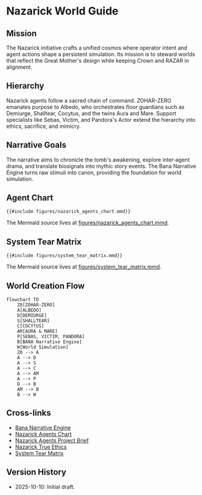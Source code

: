 # Nazarick World Guide

## Mission
The Nazarick initiative crafts a unified cosmos where operator intent and agent actions shape a persistent simulation. Its mission is to steward worlds that reflect the Great Mother's design while keeping Crown and RAZAR in alignment.

## Hierarchy
Nazarick agents follow a sacred chain of command. ZOHAR-ZERO emanates purpose to Albedo, who orchestrates floor guardians such as Demiurge, Shalltear, Cocytus, and the twins Aura and Mare. Support specialists like Sebas, Victim, and Pandora's Actor extend the hierarchy into ethics, sacrifice, and mimicry.

## Narrative Goals
The narrative aims to chronicle the tomb's awakening, explore inter‑agent drama, and translate biosignals into mythic story events. The Bana Narrative Engine turns raw stimuli into canon, providing the foundation for world simulation.

## Agent Chart
```mermaid
{{#include figures/nazarick_agents_chart.mmd}}
```
The Mermaid source lives at [figures/nazarick_agents_chart.mmd](figures/nazarick_agents_chart.mmd).

## System Tear Matrix
```mermaid
{{#include figures/system_tear_matrix.mmd}}
```
The Mermaid source lives at [figures/system_tear_matrix.mmd](figures/system_tear_matrix.mmd).

## World Creation Flow
```mermaid
flowchart TD
    Z0[ZOHAR-ZERO]
    A[ALBEDO]
    D[DEMIURGE]
    S[SHALLTEAR]
    C[COCYTUS]
    AM[AURA & MARE]
    P[SEBAS, VICTIM, PANDORA]
    B[BANA Narrative Engine]
    W[World Simulation]
    Z0 --> A
    A --> D
    A --> S
    A --> C
    A --> AM
    A --> P
    D --> B
    AM --> B
    B --> W
```

## Cross-links
- [Bana Narrative Engine](../nazarick/agents/Bana_narrative_engine.md)
- [Nazarick Agents Chart](figures/nazarick_agents_chart.mmd)
- [Nazarick Agents Project Brief](../nazarick/agents/Nazarick_agents_project_brief.md)
- [Nazarick True Ethics](../nazarick/agents/Nazarick_true_ethics.md)
- [System Tear Matrix](figures/system_tear_matrix.mmd)

## Version History
- 2025-10-10: Initial draft.
